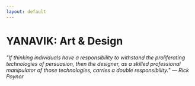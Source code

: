 ```yaml
---
layout: default
---
```


# YANAVIK: Art & Design

_"If thinking individuals have a responsibility to withstand the proliferating technologies of persuasion, then the designer, as a skilled professional manipulator of those technologies, carries a double responsibility." — Rick Poynor_
